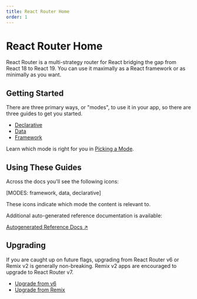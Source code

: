 ```yaml
---
title: React Router Home
order: 1
---
```


# React Router Home

React Router is a multi-strategy router for React bridging the gap from React 18 to React 19. You can use it maximally as a React framework or as minimally as you want.

## Getting Started

There are three primary ways, or "modes", to use it in your app, so there are three guides to get you started.

- [Declarative](./start/declarative/installation)
- [Data](./start/data/custom)
- [Framework](./start/framework/installation)

Learn which mode is right for you in [Picking a Mode](./start/modes).

## Using These Guides

Across the docs you'll see the following icons:

[MODES: framework, data, declarative]

<p></p>

These icons indicate which mode the content is relevant to.

Additional auto-generated reference documentation is available:

[Autogenerated Reference Docs ↗](https://api.reactrouter.com/v7/modules/react_router.html)

## Upgrading

If you are caught up on future flags, upgrading from React Router v6 or Remix v2 is generally non-breaking. Remix v2 apps are encouraged to upgrade to React Router v7.

- [Upgrade from v6](./upgrading/v6)
- [Upgrade from Remix](./upgrading/remix)
